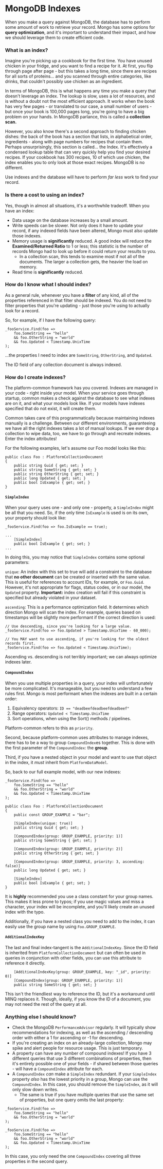 # MongoDB Indexes

When you make a query against MongoDB, the database has to perform some amount of work to retrieve your record.  Mongo has some options for **query optimization**, and it's important to understand their impact, and how we should leverage them to create efficient code.

### What is an index?

Imagine you're picking up a cookbook for the first time.  You have unused chicken in your fridge, and you want to find a recipe for it.  At first, you flip through page after page - but this takes a long time, since there are recipes for all sorts of proteins... and you scanned through entire categories, like drinks, that couldn't possibly use chicken as an ingredient.

In terms of MongoDB, this is what happens any time you make a query that doesn't leverage an index.  The lookup is slow, uses a lot of resources, and is without a doubt not the most efficient approach.  It works when the book has very few pages - or translated to our case, a small number of users - but once your book is 100,000 pages long, you're going to have a big problem on your hands.  In MongoDB parlance, this is called a **collection scan.**

However, you also know there's a second approach to finding chicken dishes: the back of the book has a section that lists, in alphabetical order, ingredients - along with page numbers for recipes that contain them.  Perhaps unsurprisingly, this section is called... the Index.  It's effectively a condensed lookup table that can very quickly help you find your desired recipes.  If your cookbook has 300 recipes, 10 of which use chicken, the index enables you to only look at those exact recipes.  MongoDB is no different.

Use indexes and the database will have to perform _far less_ work to find your record.

### Is there a cost to using an index?

Yes, though in almost all situations, it's a worthwhile tradeoff.  When you have an index:

* Data usage on the database increases by a small amount.
* Write speeds can be slower.  Not only does it have to update your record, if any indexed fields have been altered, Mongo must also update those indexes.
* Memory usage is **significantly** reduced.  A good index will reduce the **Examined/Returned Ratio** to 1 or less; this statistic is the number of records Mongo had to look up before it could return your results to you.
  * In a collection scan, this tends to examine most if not all of the documents.  The larger a collection gets, the heavier the load on memory.
* Read time is **significantly** reduced.

### How do I know what I should index?

As a general rule, whenever you have a **filter** of any kind, all of the properties referenced in that filter should be indexed.  You do not need to filter properties that you're updating - just those you're using to actually look for a record.

So, for example, if I have the following query:

```
_fooService.Find(foo => 
    foo.SomeString == "hello" 
    && foo.OtherString = "world" 
    && foo.Updated < Timestamp.UnixTime
);
```

...the properties I need to index are `SomeString`, `OtherString`, and `Updated`.

The ID field of any collection document is always indexed.

### How do I create indexes?

The platform-common framework has you covered.  Indexes are managed in your code - right inside your model.  When your service goes through startup, common makes a check against the database to see what indexes are on it, and what your models look like.  If your models have indexes specified that do not exist, it will create them.

Common takes care of this programmatically because maintaining indexes manually is a challenge.  Between our different environments, guaranteeing we have all the right indexes takes a lot of manual lookups.  If we ever drop a collection to wipe data, too, we have to go through and recreate indexes.  Enter the index attributes!

For the following examples, let's assume our Foo model looks like this:

```
public class Foo : PlatformCollectionDocument
{
    public string Guid { get; set; }
    public string SomeString { get; set; }
    public string OtherString { get; set; }
    public long Updated { get; set; }
    public bool IsExample { get; set; }
}
```

#### `SimpleIndex`

When your query uses one - and only one - property, a `SimpleIndex` might be all that you need.  So, if the only time `IsExample` is used is on its own, your property should look like:

```
_fooService.Find(foo => foo.IsExample == true);

...
    [SimpleIndex]
    public bool IsExample { get; set; }
...
```

In doing this, you may notice that `SimpleIndex` contains some optional parameters:

`unique`: An index with this set to true will add a constraint to the database that **no other document** can be created or inserted with the same value.  This is useful for references to account IDs, for example, or `Foo.Guid`.  However, it's not appropriate for flags, status codes, or in our model, the `Updated` property.  **Important:** index creation will fail if this constraint is specified but already violated in your dataset.

`ascending`: This is a performance optimization field.  It determines which direction Mongo will scan the index.  For example, queries based on timestamps will be slightly more performant if the correct direction is used:

```
// Use descending, since you're looking for a large value.
_fooService.Find(foo => foo.Updated > Timestamp.UnixTime - 60_000); 

// You MAY want to use ascending, if you're looking for the oldest records first.
_fooService.Find(foo => foo.Updated < Timestamp.UnixTime); 
```

Ascending vs. descending is not terribly important; we can always optimize indexes later.

#### `CompoundIndex`

When you use multiple properties in a query, your index will unfortunately be more complicated.  It's manageable, but you need to understand a few rules first.  Mongo is most performant when the indexes are built in a certain order:

1. Equivalency operators: `ID == "deadbeefdeadbeefdeadbeef"`
2. Range operators: `Updated < Timestamp.UnixTime`
3. Sort operations, when using the Sort() methods / pipelines.

Platform-common refers to this as `priority`.

Second, because platform-common uses attributes to manage indexes, there has to be a way to group `CompoundIndex`es together.  This is done with the first parameter of the `CompoundIndex`: the **group**.

Third, if you have a nested object in your model and want to use that object in the index, it _must_ inherit from `PlatformDataModel`.

So, back to our full example model, with our new indexes:

```
_fooService.Find(foo => 
    foo.SomeString == "hello" 
    && foo.OtherString = "world" 
    && foo.Updated < Timestamp.UnixTime
);

public class Foo : PlatformCollectionDocument
{
    public const GROUP_EXAMPLE = "bar";
    
    [SimpleIndex(unique: true)]
    public string Guid { get; set; }
    
    [CompoundIndex(group: GROUP_EXAMPLE, priority: 1)]
    public string SomeString { get; set; }
    
    [CompoundIndex(group: GROUP_EXAMPLE, priority: 2)]
    public string OtherString { get; set; }
    
    [CompoundIndex(group: GROUP_EXAMPLE, priority: 3, ascending: false)]
    public long Updated { get; set; }
    
    [SimpleIndex]
    public bool IsExample { get; set; }
}
```

It is **highly** recommended you use a class constant for your group names.  This makes it less prone to typos; if you use magic values and miss a character, your index will be incomplete, and you'll likely create an unused index with the typo.

Additionally, if you have a nested class you need to add to the index, it can easily use the group name by using `Foo.GROUP_EXAMPLE`.

#### `AdditionalIndexKey`

The last and final index-tangent is the `AdditionalIndexKey`.  Since the ID field is inherited from `PlatformCollectionDocument` but can often be used in queries in conjunction with other fields, you can use this attribute to reference it directly.

```
    [AdditionalIndexKey(group: GROUP_EXAMPLE, key: "_id", priority: 0)]
    [CompoundIndex(group: GROUP_EXAMPLE, priority: 1)]
    public string SomeString { get; set; }
```

This isn't the friendliest way to reference the ID, but it's a workaround until MINQ replaces it.  Though, ideally, if you know the ID of a document, you may not need the rest of the query at all.

### Anything else I should know?

* Check the MongoDB `PerformanceAdvisor` regularly.  It will typically show recommendations for indexing, as well as the ascending / descending order with either a 1 for ascending or -1 for descending.
* If you're creating an index on an already-large collection, Mongo may spike and alert people for resource usage.  This is just temporary.
* A property can have any number of compound indexes!  If you have 3 different queries that use 3 different combinations of properties, then it's entirely possible one of your fields - if shared between those queries - will have a `CompoundIndex` attribute for each.
* A `CompoundIndex` _can_ make a `SimpleIndex` redundant.  If your `SimpleIndex` property _also_ has the lowest priority in a group, Mongo can use the `CompoundIndex`.  In this case, you should remove the `SimpleIndex`, as it will only slow down writes.
  * The same is true if you have multiple queries that use the same set of properties, but one query omits the last property:
```
_fooService.Find(foo => 
    foo.SomeString == "hello" 
    && foo.OtherString = "world"
);

_fooService.Find(foo => 
    foo.SomeString == "hello" 
    && foo.OtherString = "world" 
    && foo.Updated < Timestamp.UnixTime
);
```

In this case, you only need the one `CompoundIndex` covering all three properties in the second query.